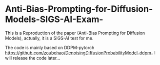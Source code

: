# Anti-Bias-Prompting-for-Diffusion-Models-SIGS-AI-Exam-
This is a Reproduction of the paper (Anti-Bias Prompting for Diffusion Models), actually, it is a SIGS-AI test for me.

The code is mainly based on DDPM-pytorch https://github.com/zoubohao/DenoisingDiffusionProbabilityModel-ddpm-
I will release the code later...
